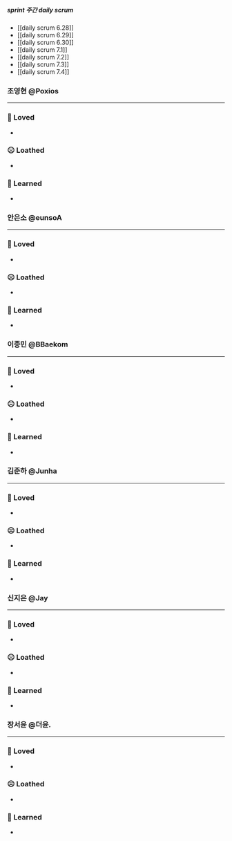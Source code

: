 ##### sprint 주간 daily scrum
* [[daily scrum 6.28]]
* [[daily scrum 6.29]]
* [[daily scrum 6.30]]
* [[daily scrum 7.1]]
* [[daily scrum 7.2]]
* [[daily scrum 7.3]]
* [[daily scrum 7.4]]


### 조영현 @Poxios
---
### 🧡 Loved

- 
### ☹️ Loathed

- 
### 📣 Learned

- 


### 안은소 @eunsoA
---
### 🧡 Loved

- 
### ☹️ Loathed

- 
### 📣 Learned

- 

### 이종민 @BBaekom
---
### 🧡 Loved

- 
### ☹️ Loathed

- 
### 📣 Learned

- 

### 김준하 @Junha
---
### 🧡 Loved

- 
### ☹️ Loathed

- 
### 📣 Learned

- 

### 신지은 @Jay
---
### 🧡 Loved

- 
### ☹️ Loathed

- 
### 📣 Learned

- 


### 장서윤 @더윤.
---
### 🧡 Loved

- 
### ☹️ Loathed

- 
### 📣 Learned

- 


